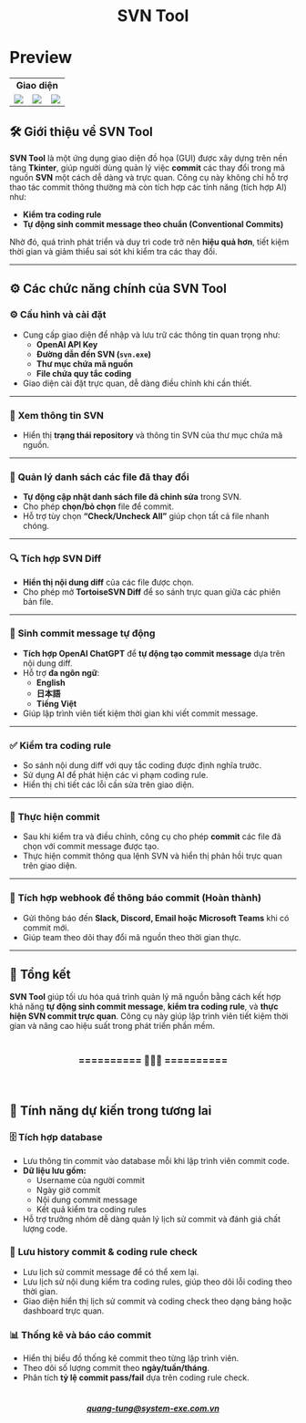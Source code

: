 
# <p align="center">SVN Tool</p>
# Preview
<table width="100%">
  <tr >
      <td align="center" colspan="3"><b>Giao diện</b></td>
<!--       <td align="center"><b>Mail template</b></td>
      <td align="center"><b>Adaptive Card MS Teams</b></td> -->
  </tr>
  <tr>
    <td align="center" width="33%">
      <img src="https://github.com/user-attachments/assets/05c0844f-9d67-4a3f-9bde-122371d8070f"><br>
    </td>
    <td align="center" width="33%">
      <img src="https://github.com/user-attachments/assets/59a77558-706e-450e-a6ed-6d5c81738c25"><br>
    </td>
    <td align="center" width="33%">
      <img src="https://github.com/user-attachments/assets/cdf1fb14-4ee3-43c0-b8e2-5bcbd1e98d42"><br>
    </td>
  </tr>
</table>


## 🛠️ **Giới thiệu về SVN Tool**

**SVN Tool** là một ứng dụng giao diện đồ họa (GUI) được xây dựng trên nền tảng **Tkinter**, giúp người dùng quản lý việc **commit** các thay đổi trong mã nguồn **SVN** một cách dễ dàng và trực quan. Công cụ này không chỉ hỗ trợ thao tác commit thông thường mà còn tích hợp các tính năng (tích hợp AI) như:

- **Kiểm tra coding rule**
- **Tự động sinh commit message theo chuẩn (Conventional Commits)**

Nhờ đó, quá trình phát triển và duy trì code trở nên **hiệu quả hơn**, tiết kiệm thời gian và giảm thiểu sai sót khi kiểm tra các thay đổi.

---

## ⚙ **Các chức năng chính của SVN Tool**

### ⚙️ **Cấu hình và cài đặt**
- Cung cấp giao diện để nhập và lưu trữ các thông tin quan trọng như:
  - **OpenAI API Key**
  - **Đường dẫn đến SVN (`svn.exe`)**
  - **Thư mục chứa mã nguồn**
  - **File chứa quy tắc coding**
- Giao diện cài đặt trực quan, dễ dàng điều chỉnh khi cần thiết.

---

### 📄 **Xem thông tin SVN**
- Hiển thị **trạng thái repository** và thông tin SVN của thư mục chứa mã nguồn.

---

### 📂 **Quản lý danh sách các file đã thay đổi**
- **Tự động cập nhật danh sách file đã chỉnh sửa** trong SVN.
- Cho phép **chọn/bỏ chọn** file để commit.
- Hỗ trợ tùy chọn **“Check/Uncheck All”** giúp chọn tất cả file nhanh chóng.

---

### 🔍 **Tích hợp SVN Diff**
- **Hiển thị nội dung diff** của các file được chọn.
- Cho phép mở **TortoiseSVN Diff** để so sánh trực quan giữa các phiên bản file.

---

### 🚀 **Sinh commit message tự động**
- **Tích hợp OpenAI ChatGPT** để **tự động tạo commit message** dựa trên nội dung diff.
- Hỗ trợ **đa ngôn ngữ**:
  - **English**
  - **日本語**
  - **Tiếng Việt**
- Giúp lập trình viên tiết kiệm thời gian khi viết commit message.

---

### ✅ **Kiểm tra coding rule**
- So sánh nội dung diff với quy tắc coding được định nghĩa trước.
- Sử dụng AI để phát hiện các vi phạm coding rule.
- Hiển thị chi tiết các lỗi cần sửa trên giao diện.

---

### 🔄 **Thực hiện commit**
- Sau khi kiểm tra và điều chỉnh, công cụ cho phép **commit** các file đã chọn với commit message được tạo.
- Thực hiện commit thông qua lệnh SVN và hiển thị phản hồi trực quan trên giao diện.

---

### 🚀 **Tích hợp webhook để thông báo commit (Hoàn thành)**
- Gửi thông báo đến **Slack, Discord, Email hoặc Microsoft Teams** khi có commit mới.
- Giúp team theo dõi thay đổi mã nguồn theo thời gian thực.

---

## 🌟 **Tổng kết**
**SVN Tool** giúp tối ưu hóa quá trình quản lý mã nguồn bằng cách kết hợp khả năng **tự động sinh commit message**, **kiểm tra coding rule**, và **thực hiện SVN commit trực quan**. Công cụ này giúp lập trình viên tiết kiệm thời gian và nâng cao hiệu suất trong phát triển phần mềm.


### <p align="center"><br>========== 🔹🔹🔹 ==========</p><br>

## 🔮 **Tính năng dự kiến trong tương lai**
### 🗄️ **Tích hợp database**
- Lưu thông tin commit vào database mỗi khi lập trình viên commit code.
- **Dữ liệu lưu gồm:**
  - Username của người commit
  - Ngày giờ commit
  - Nội dung commit message
  - Kết quả kiểm tra coding rules
- Hỗ trợ trưởng nhóm dễ dàng quản lý lịch sử commit và đánh giá chất lượng code.

### 📜 **Lưu history commit & coding rule check**
- Lưu lịch sử commit message để có thể xem lại.
- Lưu lịch sử nội dung kiểm tra coding rules, giúp theo dõi lỗi coding theo thời gian.
- Giao diện hiển thị lịch sử commit và coding check theo dạng bảng hoặc dashboard trực quan.

### 📊 **Thống kê và báo cáo commit**
- Hiển thị biểu đồ thống kê commit theo từng lập trình viên.
- Theo dõi số lượng commit theo **ngày/tuần/tháng**.
- Phân tích **tỷ lệ commit pass/fail** dựa trên coding rule check.


##### <p align="center"><br>quang-tung@system-exe.com.vn</p><br>
